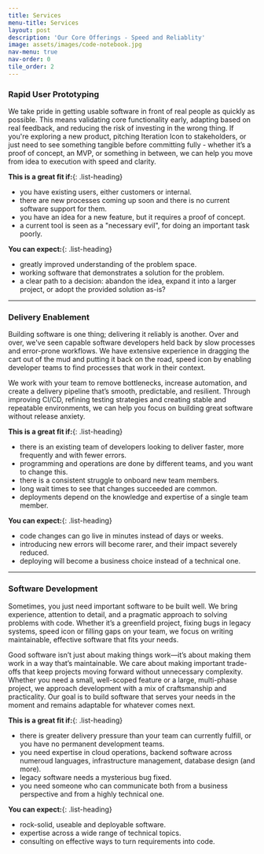 ```yaml
---
title: Services
menu-title: Services
layout: post
description: 'Our Core Offerings - Speed and Reliablity'
image: assets/images/code-notebook.jpg
nav-menu: true
nav-order: 0
tile_order: 2
---
```


### Rapid User Prototyping

We take pride in getting usable software in front of real people as quickly as
possible. This means validating core functionality early, adapting based on real
feedback, and reducing the risk of investing in the wrong thing. If you're
exploring a new product, pitching 
<span class="right icon alt giant fa-solid fa-code-compare"><span class="label">Iteration Icon</span></span>
to stakeholders, or just need to see something tangible before committing fully -
whether it’s a proof of concept, an MVP, or something in between, we can help 
you move from idea to execution with speed and clarity.

**This is a great fit if:**{: .list-heading}
- you have existing users, either customers or internal.
- there are new processes coming up soon and there is no current software support for them.
- you have an idea for a new feature, but it requires a proof of concept.
- a current tool is seen as a "necessary evil", for doing an important task poorly.

**You can expect:**{: .list-heading}
- greatly improved understanding of the problem space.
- working software that demonstrates a solution for the problem.
- a clear path to a decision: abandon the idea, expand it into a larger project,
  or adopt the provided solution as-is?

---

### Delivery Enablement

Building software is one thing; delivering it reliably is another. Over and over,
we've seen capable software developers held back by slow processes and error-prone
workflows. We have extensive experience in dragging the cart out of the mud and 
putting it back on the road,
<span class="left icon alt giant fa-solid fa-map-location-dot"><span class="label">speed icon</span></span>
by enabling developer teams to find processes that work in their context.

We work with your team to remove bottlenecks, increase automation, and create a
delivery pipeline that’s smooth, predictable, and resilient. Through improving
CI/CD, refining testing strategies and creating stable and repeatable environments,
we can help you focus on building great software without release anxiety.

**This is a great fit if:**{: .list-heading}
- there is an existing team of developers looking to deliver faster, more frequently and with fewer errors.
- programming and operations are done by different teams, and you want to change this.
- there is a consistent struggle to onboard new team members.
- long wait times to see that changes succeeded are common.
- deployments depend on the knowledge and expertise of a single team member.

**You can expect:**{: .list-heading}
- code changes can go live in minutes instead of days or weeks.
- introducing new errors will become rarer, and their impact severely reduced.
- deploying will become a business choice instead of a technical one.

---

### Software Development

Sometimes, you just need important software to be built well. We bring experience,
attention to detail, and a pragmatic approach to solving problems with code. 
Whether it’s a greenfield project, fixing bugs in legacy systems, 
<span class="right icon alt giant fa-solid fa-hexagon-nodes"><span class="label">speed icon</span></span>
or filling gaps on your team, we focus on writing maintainable,
effective software that fits your needs.

Good software isn’t just about making things work—it’s about making them work in
a way that’s maintainable. We care about making important trade-offs that keep
projects moving forward without unnecessary complexity. Whether you need a small,
well-scoped feature or a large, multi-phase project, we approach development with
a mix of craftsmanship and practicality. Our goal is to build software that serves
your needs in the moment and remains adaptable for whatever comes next.

**This is a great fit if:**{: .list-heading}
- there is greater delivery pressure than your team can currently fulfill, or you have no permanent development teams.
- you need expertise in cloud operations, backend software across numeroud languages, infrastructure management, database design (and more).
- legacy software needs a mysterious bug fixed.
- you need someone who can communicate both from a business perspective and from a highly technical one.

**You can expect:**{: .list-heading}
- rock-solid, useable and deployable software.
- expertise across a wide range of technical topics.
- consulting on effective ways to turn requirements into code.
